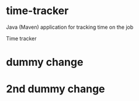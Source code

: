 # time-tracker
Java (Maven) application for tracking time on the job

Time tracker
# dummy change
# 2nd dummy change 
